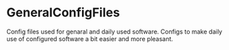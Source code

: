 # GeneralConfigFiles
Config files used for genaral and daily used software. Configs to make daily use of configured software a bit easier and more pleasant.
